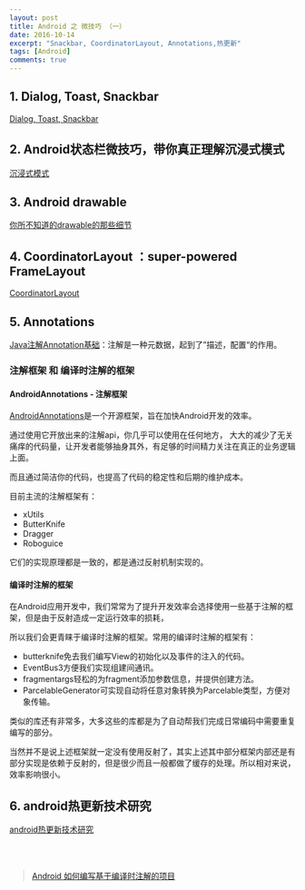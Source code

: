 ```yaml
---
layout: post
title: Android 之 微技巧 （一）
date: 2016-10-14
excerpt: "Snackbar, CoordinatorLayout, Annotations,热更新"
tags: [Android]
comments: true
---
```


## 1. Dialog, Toast, Snackbar

[Dialog, Toast, Snackbar](http://blog.csdn.net/guolin_blog/article/details/51336415)

## 2. Android状态栏微技巧，带你真正理解沉浸式模式

[沉浸式模式](http://blog.csdn.net/sinyu890807/article/details/51763825)

## 3. Android drawable

[你所不知道的drawable的那些细节](http://blog.csdn.net/sinyu890807/article/details/50727753)

## 4. CoordinatorLayout ：super-powered FrameLayout

[CoordinatorLayout](http://blog.csdn.net/xyz_lmn/article/details/48055919)


## 5. Annotations

[Java注解Annotation基础](http://www.open-open.com/lib/view/open1423558996951.html)：注解是一种元数据，起到了”描述，配置“的作用。

### 注解框架 和 编译时注解的框架

#### AndroidAnnotations - 注解框架

[AndroidAnnotations](http://my.oschina.net/jack1900/blog/296953)是一个开源框架，旨在加快Android开发的效率。

通过使用它开放出来的注解api，你几乎可以使用在任何地方， 大大的减少了无关痛痒的代码量，让开发者能够抽身其外，有足够的时间精力关注在真正的业务逻辑上面。

而且通过简洁你的代码，也提高了代码的稳定性和后期的维护成本。

目前主流的注解框架有：

- xUtils
- ButterKnife
- Dragger
- Roboguice

它们的实现原理都是一致的，都是通过反射机制实现的。

#### 编译时注解的框架

在Android应用开发中，我们常常为了提升开发效率会选择使用一些基于注解的框架，但是由于反射造成一定运行效率的损耗，

所以我们会更青睐于编译时注解的框架。常用的编译时注解的框架有：

- butterknife免去我们编写View的初始化以及事件的注入的代码。
- EventBus3方便我们实现组建间通讯。
- fragmentargs轻松的为fragment添加参数信息，并提供创建方法。
- ParcelableGenerator可实现自动将任意对象转换为Parcelable类型，方便对象传输。

类似的库还有非常多，大多这些的库都是为了自动帮我们完成日常编码中需要重复编写的部分。

当然并不是说上述框架就一定没有使用反射了，其实上述其中部分框架内部还是有部分实现是依赖于反射的，但是很少而且一般都做了缓存的处理。所以相对来说，效率影响很小。

## 6. android热更新技术研究 
[android热更新技术研究](http://blog.csdn.net/qq_25943493/article/details/51463884)  


<br>
<br>

> [Android 如何编写基于编译时注解的项目](http://blog.csdn.net/lmj623565791/article/details/51931859)



